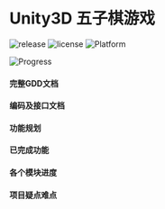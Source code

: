 # Unity3D 五子棋游戏
![release](https://img.shields.io/badge/Release-Ver.0.0.1-green.svg) ![license](https://img.shields.io/badge/License-MIT-blue.svg) ![Platform](https://img.shields.io/badge/Platform-iOS丨Android-blueviolet.svg)

![Progress](http://progressed.io/bar/10?title=progress)

#### 完整GDD文档

#### 编码及接口文档

#### 功能规划

#### 已完成功能

#### 各个模块进度

#### 项目疑点难点